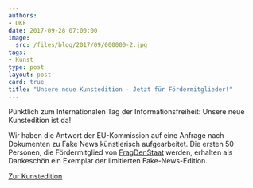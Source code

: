 ```yaml
---
authors: 
- OKF
date: 2017-09-28 07:00:00
image:
  src: /files/blog/2017/09/000000-2.jpg
tags:
- Kunst
type: post
layout: post
card: true
title: "Unsere neue Kunstedition - Jetzt für Fördermitglieder!" 
---
```


Pünktlich zum Internationalen Tag der Informationsfreiheit: Unsere neue Kunstedition ist da!

Wir haben die Antwort der EU-Kommission auf eine Anfrage nach Dokumenten zu Fake News künstlerisch aufgearbeitet. Die ersten 50 Personen, die Fördermitglied von <a href="https://fragdenstaat.de/">FragDenStaat</a> werden, erhalten als Dankeschön ein Exemplar der limitierten Fake-News-Edition.

<a href="http://000000.limited/">Zur Kunstedition</a>
